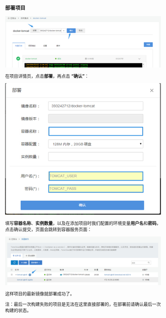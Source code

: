 ### 部署项目
 ![manage4](/images/ci/ci-manage4.jpg)

在项目详情页，点击**部署**，再点击 **“确认”**：

 ![manage5](/images/ci/ci-manage5.jpg)

填写**容器名称**、**实例数量**，以及在添加项目时我们配置的环境变量**用户名**和**密码**，点击确认提交，页面会跳转到容器服务页面：

 ![manage6](/images/ci/ci-manage6.jpg)

这样项目的最新镜像就部署成功了。

注：最后一次构建失败的项目是无法在这里直接部署的，在部署前请确认最后一次构建的状态。


